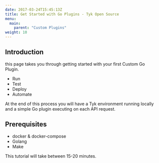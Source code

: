 ```yaml
---
date: 2017-03-24T15:45:13Z
title: Get Started with Go Plugins - Tyk Open Source
menu:
  main:
    parent: "Custom Plugins"
weight: 10
---
```



## Introduction

this page takes you through getting started with your first Custom Go Plugin.

* Run
* Test
* Deploy
* Automate

At the end of this process you will have a Tyk environment running locally and a simple Go plugin executing on each API request.

## Prerequisites

* docker & docker-compose
* Golang
* Make

This tutorial will take between 15-20 minutes.
